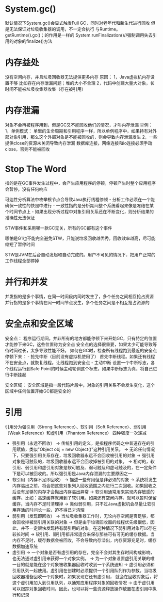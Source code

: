 # System.gc()
默认情况下System.gc()会显式触发Full GC，同时对老年代和新生代进行回收
但是无法保证对垃圾收集器的调用，不一定会执行
与Runtime。getRuntime().gc()；的作用是一样的
System.runFinalization()//强制调用失去引用的对象的finalize()方法
          
# 内存益处
没有空闲内存，并且垃圾回收器无法提供更多内存
原因：
    1，Java虚拟机内存设置不够
        比如存在内存泄漏问题；堆的大小不合理
    2，代码中创建大量大对象，长时间不能被垃圾收集器收集（存在被引用）

# 内存泄漏
对象不会再被程序用到，但是GC又不能回收他们的情况，才叫内存泄漏
举例：
    1，单例模式：
        单里的生命周期和引用程序一样，所以单例程序中，如果持有对外部对象引用，那么这个外部对象是不能被回收的，则会导致内存泄漏发生
    2，一些提供close的资源未关闭导致内存泄漏
        数据库连接，网络连接和io连接必须手动close，否则不能被回收
    
# Stop The Word
指的是在GC事件发生过程中，会产生应用程序的停顿，停顿产生时整个应用程序会暂停，没有任何响应

可达性分析算法中枚举根节点会导致Java执行线程停顿
    - 分析工作必须在一个能确保一致性的快照中进行
    - 一致性指的是分析期间整个系统看起来像是冻结在某个时间节点上
    - 如果出现分析过程中对象引用关系还在不断变化，则分析结果的准确性无法保证

STW事件和采用哪一款GC无关，所有的GC都有这个事件

哪怕是G1也不能完全避免STW，只能说垃圾回收越优秀，回收效率越高，尽可能缩短了暂停时间

STW是JVM在后台自动发起和自动完成的。用户不可见的情况下，把用户正常的工作线程全部停掉

# 并行和并发
并发指的是多个事情，在同一时间段内同时发生了，多个任务之间相互抢占资源
并行指的是多个事情在同一时间节点发生，多个任务之间是不相互抢占资源的

# 安全点和安全区域
安全点：
    程序运行期间，并非所有的地方都能停顿下来开始GC，只有特定的位置才能停下来GC，这些位置称为安全点
    安全点的选择很重要，如果太少可能导致等待时间过长，太多导致性能不好。
    如何在GC时，检查所有线程跑到最近的安全点停顿下来：
        - 抢先中断（目前没有虚拟机使用了）
            首先中断线程。如果还有线程不在安全点，就恢复线程，让线程跑到安全点
        - 主动中断
            设置一个中断标志，各个线程运行到Safe Point的时候主动轮训这个标志，如果中断标志为真，将自己进行中断挂起
            
安全区域：
    安全区域是指一段代码片段中，对象的引用关系不会发生变化，这个区域中任何位置开始GC都是安全的
    
    
# 引用
引用分为强引用（Strong Reference）、软引用（Soft Reference）、弱引用（Weak Reference）和虚引用（Phantom Reference）
四种强度一次递减

- 强引用（永远不回收）
    -> 传统引用的定义，是指程序代码之中普遍存在的引用赋值，类似"Object obj = new Object()"这种引用关系。
    -> 无论任何情况下，只要强引用关系存在，垃圾回收器永远不会回收被引用的对象
    -> 强引用对象是可触及的，垃圾回收器永远不会回收掉被引用的对象。
    -> 相对的，软引用、弱引用和虚引用对象是软可触及、弱可触及和虚可触及的，在一定条件下是可以被回收的。所以强引用是Java内存泄漏的主要原因之一
- 软引用（内存不足即回收）
    -> 描述一些有用但是非必须的对象
    -> 系统将发生内存溢出之前，将会把这些对象列入回收范围之内进行二次回收。如果回收之后没有足够的内存才会抛出内存溢出异常
    -> 软引用通常用来实现内存敏感的缓存。比如：高速缓存就用到了软引用。如果还有空闲内存，就可以暂时保留缓存，当内存不足时清理掉
    -> 类似弱引用，只不过Java虚拟机会尽量让软引用存活的时间长一些，迫不得已才清理
- 弱引用（发现即回收）
    -> 当垃圾收集器工作时，无论内存空间是否足够，都会回收掉被弱引用关联的对象
    -> 但是由于垃圾回收器的线程优先级很低，因此，并不一定很快发现持有弱引用的对象。在这种情况下弱引用对象可以存在较长时间
    -> 软引用、弱引用都非常适合来保存那些可有可无的缓存数据。当内存不足时，缓存数据会被回收，不会导致内存溢出，内存资源充足时，缓存数据加速系统
- 虚引用
    -> 一个对象是否有虚引用的存在，完全不会对其生存时间构成影响，也无法通过虚引用来获得一个对象实例。
    -> 为一个对象设置虚引用关联的唯一目的就是能在这个对象被收集器回收时收到一个系统通知
    -> 虚引用必须和引用队列一起使用。虚引用在创建时必须提供一个引用队列作为参数。当垃圾回收器准备回收一个对象时，如果发现它还有虚引用，
       就会在回收对象后，将这个虚引用加入到引用队列，以通知应用程序对象的回收情况
    -> 由于虚引用可以跟踪对象回收时间，因此，也可以将一些资源释放操作放置在虚引用中执行和记录     
    




    